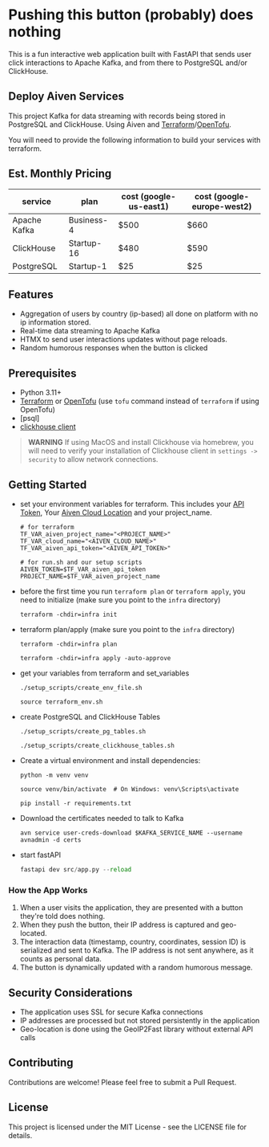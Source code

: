 # Pushing this button (probably) does nothing

This is a fun interactive web application built with FastAPI that sends user click
interactions to Apache Kafka, and from there to PostgreSQL and/or ClickHouse.

## Deploy Aiven Services

This project Kafka for data streaming with records being stored in PostgreSQL and
ClickHouse. Using Aiven and [Terraform](https://www.terraform.io/)/[OpenTofu](https://opentofu.org/).

You will need to provide the following information to build your services with terraform.

## Est. Monthly Pricing

| service      | plan       | cost (google-us-east1) | cost (google-europe-west2) |
| ------------ | ---------- | ---------------------- | -------------------------- |
| Apache Kafka | Business-4 | $500                   | $660                       |
| ClickHouse   | Startup-16 | $480                   | $590                       |
| PostgreSQL   | Startup-1  | $25                    | $25                        |

## Features

- Aggregation of users by country (ip-based) all done on platform with no ip information stored.
- Real-time data streaming to Apache Kafka
- HTMX to send user interactions updates without page reloads.
- Random humorous responses when the button is clicked

## Prerequisites

- Python 3.11+
- [Terraform](https://developer.hashicorp.com/terraform/install) or
  [OpenTofu](https://opentofu.org/docs/intro/install/)
  (use `tofu` command instead of `terraform` if using OpenTofu)
- [psql]
- [clickhouse client](https://clickhouse.com/docs/interfaces/cli)

> **WARNING**
> If using MacOS and install Clickhouse via homebrew, you will need to verify your
> installation of Clickhouse client in `settings -> security` to allow network
> connections.

## Getting Started

- set your environment variables for terraform. This includes your
  [API Token](https://aiven.io/docs/platform/howto/create_authentication_token),
  Your [Aiven Cloud Location](https://aiven.io/docs/platform/reference/list_of_clouds)
  and your project_name.

  ```shell
  # for terraform
  TF_VAR_aiven_project_name="<PROJECT_NAME>"
  TF_VAR_cloud_name="<AIVEN_CLOUD_NAME>"
  TF_VAR_aiven_api_token="<AIVEN_API_TOKEN>"

  # for run.sh and our setup scripts
  AIVEN_TOKEN=$TF_VAR_aiven_api_token
  PROJECT_NAME=$TF_VAR_aiven_project_name
  ```

- before the first time you run `terraform plan` or `terraform apply`,
  you need to initialize (make sure you point to the `infra` directory)

  ```shell
  terraform -chdir=infra init
  ```

- terraform plan/apply (make sure you point to the `infra` directory)

  ```shell
  terraform -chdir=infra plan
  ```
  ```shell
  terraform -chdir=infra apply -auto-approve
  ```

- get your variables from terraform and set_variables

  ```shell
  ./setup_scripts/create_env_file.sh
  ```
  ```shell
  source terraform_env.sh
  ```

- create PostgreSQL and ClickHouse Tables

  ```shell
  ./setup_scripts/create_pg_tables.sh
  ```
  ```shell
  ./setup_scripts/create_clickhouse_tables.sh
  ```

- Create a virtual environment and install dependencies:

  ```shell
  python -m venv venv
  ```
  ```shell
  source venv/bin/activate  # On Windows: venv\Scripts\activate
  ```
  ```shell
  pip install -r requirements.txt
  ```

- Download the certificates needed to talk to Kafka

  ```shell
  avn service user-creds-download $KAFKA_SERVICE_NAME --username avnadmin -d certs
  ```

- start fastAPI

  ```python
  fastapi dev src/app.py --reload
  ```

### How the App Works

1. When a user visits the application, they are presented with a button
   they're told does nothing.
2. When they push the button, their IP address is captured and
   geo-located.
3. The interaction data (timestamp, country, coordinates, session ID) is
   serialized and sent to Kafka. The IP address is not sent anywhere, as it
   counts as personal data.
4. The button is dynamically updated with a random humorous message.

## Security Considerations

- The application uses SSL for secure Kafka connections
- IP addresses are processed but not stored persistently in the application
- Geo-location is done using the GeoIP2Fast library without external API calls

## Contributing

Contributions are welcome! Please feel free to submit a Pull Request.

## License

This project is licensed under the MIT License - see the LICENSE file for details.
